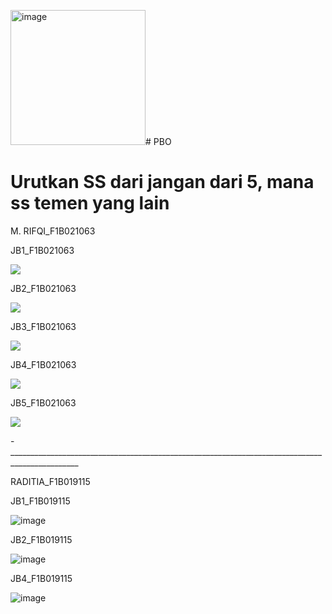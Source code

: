 <img width="216" alt="image" src="https://github.com/Macchyy/PRAK-PBO-KLP6/assets/148021980/11be7303-75e7-44a4-b545-4977354eefc3"># PBO
<h1>Urutkan SS dari jangan dari 5, mana ss temen yang lain</h1>  

<p>M. RIFQI_F1B021063</p>
<p>JB1_F1B021063</p> 
<img src="https://github.com/Macchyy/PBO/assets/148258930/587c65ec-b62f-4879-a40d-8b0ac5816c1b">
<p>JB2_F1B021063</p>
<img src="https://github.com/Macchyy/PBO/assets/148258930/1b0f8064-9df5-4332-bd28-26ab8e97622f">
<p>JB3_F1B021063</p>
<img src="https://github.com/Macchyy/PBO/assets/148258930/e1dfa5ec-c6b0-4797-90cd-af4b3f02ad65">
<p>JB4_F1B021063</p>
<img src="https://github.com/Macchyy/PBO/assets/148258930/8adf14f6-72b7-4716-8bfb-68a97e5b4c14">
<p>JB5_F1B021063</p>
<img src="https://github.com/Macchyy/PBO/assets/148258930/7d9a5b21-956d-40cb-8e04-858c5d6fde67">

-_______________________________________________________________________________________________
<p>RADITIA_F1B019115</p>
<p>JB1_F1B019115</p> 
<img  alt="image" src="https://github.com/Macchyy/PRAK-PBO-KLP6/assets/148021980/c5e8aaa1-a556-472c-881e-adcde9d9a5fb">
<p>JB2_F1B019115</p> 
<img  alt="image" src="https://github.com/Macchyy/PRAK-PBO-KLP6/assets/148021980/af44e726-9b91-45f3-abbf-d9460c1b50af">
<p>JB4_F1B019115</p> 
<img  alt="image" src="https://github.com/Macchyy/PRAK-PBO-KLP6/assets/148021980/07d07c02-92ac-4fdf-9116-2e9765e2ef6c">
